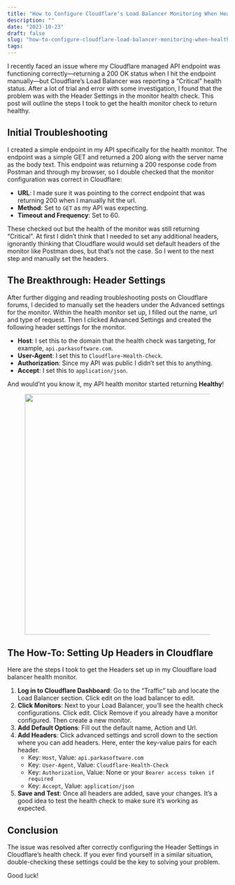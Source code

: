 ```yaml
---
title: "How to Configure Cloudflare's Load Balancer Monitoring When Health of the Pool is Critical"
description: ""
date: "2023-10-23"
draft: false
slug: "how-to-configure-cloudflare-load-balancer-monitoring-when-health-of-the-pool-is-critical"
tags:
---
```


<!--kg-card-begin: html-->
<p>I recently faced an issue where my Cloudflare managed API endpoint was functioning correctly—returning a 200 OK status when I hit the endpoint manually—but Cloudflare&#8217;s Load Balancer was reporting a &#8220;Critical&#8221; health status. After a lot of trial and error with some investigation, I found that the problem was with the Header Settings in the monitor health check. This post will outline the steps I took to get the health monitor check to return healthy.</p>

<h2 class="wp-block-heading">Initial Troubleshooting</h2>

<p>I created a simple endpoint in my API specifically for the health monitor. The endpoint was a simple GET and returned a 200 along with the server name as the body text. This endpoint was returning a 200 response code from Postman and through my browser, so I double checked that the monitor configuration was correct in Cloudflare:</p>

<ul>
<li><strong>URL</strong>: I made sure it was pointing to the correct endpoint that was returning 200 when I manually hit the url.</li>

<li><strong>Method</strong>: Set to <code>GET</code> as my API was expecting.</li>

<li><strong>Timeout and Frequency</strong>: Set to 60.</li>
</ul>

<p>These checked out but the health of the monitor was still returning &#8220;Critical&#8221;. At first I didn&#8217;t think that I needed to set any additional headers, ignorantly thinking that Cloudflare would would set default headers of the monitor like Postman does, but that&#8217;s not the case. So I went to the next step and manually set the headers.</p>

<h2 class="wp-block-heading">The Breakthrough: Header Settings</h2>

<p>After further digging and reading troubleshooting posts on Cloudflare forums, I decided to manually set the headers under the Advanced settings for the monitor. Within the health monitor set up, I filled out the name, url and type of request. Then I clicked Advanced Settings and created the following header settings for the monitor.</p>

<ul>
<li><strong>Host</strong>: I set this to the domain that the health check was targeting, for example, <code>api.parkasoftware.com</code>.</li>

<li><strong>User-Agent</strong>: I set this to <code>Cloudflare-Health-Check</code>.</li>

<li><strong>Authorization</strong>: Since my API was public I didn&#8217;t set this to anything.</li>

<li><strong>Accept</strong>: I set this to <code>application/json</code>.</li>
</ul>

<p>And would&#8217;nt you know it, my API health monitor started returning <strong>Healthy</strong>!</p>

<figure class="wp-block-image size-full"><img loading="lazy" decoding="async" width="1017" height="551" src="/images/wordpress/2023/10/Screenshot-2023-10-23-at-10.43.05%E2%80%AFAM.png" alt="" class="wp-image-1277"/></figure>

<h2 class="wp-block-heading">The How-To: Setting Up Headers in Cloudflare</h2>

<p>Here are the steps I took to get the Headers set up in my Cloudflare load balancer health monitor.</p>

<ol>
<li><strong>Log in to Cloudflare Dashboard</strong>: Go to the &#8220;Traffic&#8221; tab and locate the Load Balancer section. Click edit on the load balancer to edit.</li>

<li><strong>Click Monitors</strong>: Next to your Load Balancer, you&#8217;ll see the health check configurations. Click edit. Click Remove if you already have a monitor configured. Then create a new monitor.</li>

<li><strong>Add Default Options</strong>: Fill out the default name, Action and Url.</li>

<li><strong>Add Headers</strong>: Click advanced settings and scroll down to the section where you can add headers. Here, enter the key-value pairs for each header.
<ul>
<li>Key: <code>Host</code>, Value: <code>api.parkasoftware.com</code></li>

<li>Key: <code>User-Agent</code>, Value: <code>Cloudflare-Health-Check</code></li>

<li>Key: <code>Authorization</code>, Value: None or your <code>Bearer access token if required</code></li>

<li>Key: <code>Accept</code>, Value: <code>application/json</code></li>
</ul>
</li>

<li><strong>Save and Test</strong>: Once all headers are added, save your changes. It&#8217;s a good idea to test the health check to make sure it&#8217;s working as expected.</li>
</ol>

<h2 class="wp-block-heading">Conclusion</h2>

<p>The issue was resolved after correctly configuring the Header Settings in Cloudflare&#8217;s health check. If you ever find yourself in a similar situation, double-checking these settings could be the key to solving your problem.</p>

<p>Good luck!</p>
<!--kg-card-end: html-->
